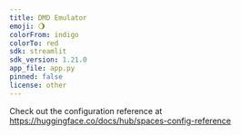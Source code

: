 ```yaml
---
title: DMD Emulator
emoji: 🌖
colorFrom: indigo
colorTo: red
sdk: streamlit
sdk_version: 1.21.0
app_file: app.py
pinned: false
license: other
---
```


Check out the configuration reference at https://huggingface.co/docs/hub/spaces-config-reference
